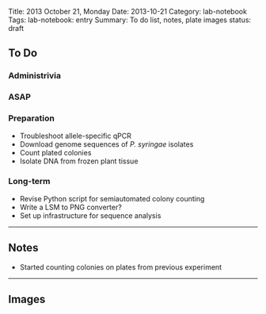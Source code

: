 Title: 2013 October 21, Monday
Date: 2013-10-21
Category: lab-notebook
Tags: lab-notebook: entry
Summary: To do list, notes, plate images
status: draft

## To Do ##

### Administrivia ###


### ASAP ###


### Preparation ###

- Troubleshoot allele-specific qPCR
- Download genome sequences of _P. syringae_ isolates
- Count plated colonies
- Isolate DNA from frozen plant tissue

### Long-term ###

- Revise Python script for semiautomated colony counting
- Write a LSM to PNG converter?
- Set up infrastructure for sequence analysis

***

## Notes ##

- Started counting colonies on plates from previous experiment

***

## Images ##

